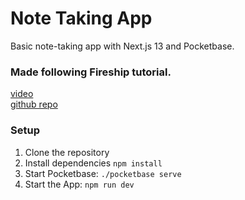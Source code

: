 # Note Taking App

Basic note-taking app with Next.js 13 and Pocketbase. 

### Made following Fireship tutorial.
[video](https://www.youtube.com/watch?v=__mSgDEOyv8&t=231s&ab_channel=BeyondFireship)
<br>
[github repo](https://github.com/fireship-io/next13-pocketbase-demo)

### Setup

1. Clone the repository
2. Install dependencies `npm install`
3. Start Pocketbase: `./pocketbase serve`
4. Start the App: `npm run dev`

